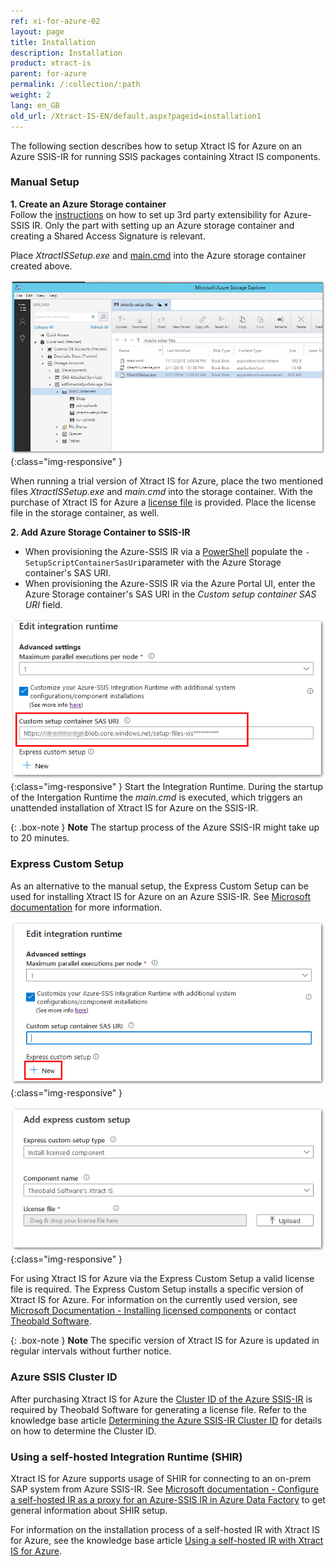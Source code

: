 ```yaml
---
ref: xi-for-azure-02
layout: page
title: Installation
description: Installation
product: xtract-is
parent: for-azure
permalink: /:collection/:path
weight: 2
lang: en_GB
old_url: /Xtract-IS-EN/default.aspx?pageid=installation1
---
```


The following section describes how to setup Xtract IS for Azure on an Azure SSIS-IR for running SSIS packages containing Xtract IS components.


### Manual Setup
**1. Create an Azure Storage container** <br>
Follow the [instructions](https://docs.microsoft.com/en-us/azure/data-factory/how-to-configure-azure-ssis-ir-custom-setup#standard-custom-setup) on how to set up 3rd party extensibility for Azure-SSIS IR. Only the part with setting up an Azure storage container and creating a Shared Access Signature is relevant.

Place *XtractISSetup.exe* and [main.cmd](https://cdn-files.theobald-software.com/download/XtractIS/main.cmd) into the Azure storage container created above.

![XISforAzure_StorageContainer](/img/content/XISforAzure_StorageContainer.png){:class="img-responsive" }

When running a trial version of Xtract IS for Azure, place the two mentioned files *XtractISSetup.exe* and *main.cmd* into the storage container.
With the purchase of Xtract IS for Azure a [license file](./introduction/installing-the-license) is provided. Place the license file in the storage container, as well.


**2. Add Azure Storage Container to SSIS-IR** <br>
- When provisioning the Azure-SSIS IR via a [PowerShell](https://docs.microsoft.com/de-de/azure/data-factory/tutorial-deploy-ssis-packages-azure-powershell#create-an-azure-ssis-integration-runtime) populate the ```-SetupScriptContainerSasUri```parameter with the Azure Storage container's SAS URI.
- When provisioning the Azure-SSIS IR via the Azure Portal UI, enter the Azure Storage container's SAS URI in the *Custom setup container SAS URI* field. 

![XISforAzure_Portal_CustomSetupContainer](/img/content/XISforAzure_Portal_CustomSetupContainer.png){:class="img-responsive" }
Start the Integration Runtime. During the startup of the Intergation Runtime the *main.cmd* is executed, which triggers an unattended installation of Xtract IS for Azure on the SSIS-IR.

{: .box-note }
**Note** The startup process of the Azure SSIS-IR might take up to 20 minutes.


### Express Custom Setup
As an alternative to the manual setup, the Express Custom Setup can be used for installing Xtract IS for Azure on an Azure SSIS-IR. See [Microsoft documentation](https://docs.microsoft.com/en-us/azure/data-factory/how-to-configure-azure-ssis-ir-custom-setup#express-custom-setup) for more information.

![XISforAzure_ExpressCustomSetup_1](/img/content/XISforAzure_ExpressCustomSetup_1.png){:class="img-responsive" }

![XISforAzure_ExpressCustomSetup_2](/img/content/XISforAzure_ExpressCustomSetup_2.png){:class="img-responsive" }

For using Xtract IS for Azure via the Express Custom Setup a valid license file is required.
The Express Custom Setup installs a specific version of Xtract IS for Azure. For information on the currently used version, see [Microsoft Documentation - Installing licensed components](https://docs.microsoft.com/en-us/azure/data-factory/how-to-configure-azure-ssis-ir-custom-setup#installing-licensed-components) or contact [Theobald Software](mailto:info@theobald-software.com).

{: .box-note }
**Note** The specific version of Xtract IS for Azure is updated in regular intervals without further notice.


### Azure SSIS Cluster ID
After purchasing Xtract IS for Azure the [Cluster ID of the Azure SSIS-IR](https://docs.microsoft.com/en-us/azure/data-factory/how-to-develop-azure-ssis-ir-licensed-components) is required by Theobald Software for generating a license file. Refer to the knowledge base article [Determining the Azure SSIS-IR Cluster ID](https://kb.theobald-software.com/xtract-is/determining-the-azure-cluster-ID) for details on how to determine the Cluster ID.

### Using a self-hosted Integration Runtime (SHIR)

Xtract IS for Azure supports usage of SHIR for connecting to an on-prem SAP system from Azure SSIS-IR. See [Microsoft documentation - Configure a self-hosted IR as a proxy for an Azure-SSIS IR in Azure Data Factory](https://docs.microsoft.com/en-us/azure/data-factory/self-hosted-integration-runtime-proxy-ssis) to get general information about SHIR setup. 

For information on the installation process of a self-hosted IR with Xtract IS for Azure, see the knowledge base article [Using a self-hosted IR with Xtract IS for Azure](https://kb.theobald-software.com/xtract-is/XIS-for-Azure-SHIR).